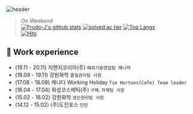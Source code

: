 ![header](https://capsule-render.vercel.app/api?type=wave&color=FFAA28&height=300&section=header&text=JaeWook%20Jang&fontSize=90)

> On Weekend  
[![Frodo-J's github stats](https://github-readme-stats.vercel.app/api?username=Frodo-J&show_icons=true&theme=gruvbox)](https://github.com/Frodo-J)
[![solved.ac tier](http://mazassumnida.wtf/api/generate_badge?boj=frodo_j)](https://solved.ac/frodo_j)
[![Top Langs](https://github-readme-stats.vercel.app/api/top-langs/?username=FrodoJ&layout=compact)](https://github.com/Frodo-J)  
[![Hits](https://hits.seeyoufarm.com/api/count/incr/badge.svg?url=https%3A%2F%2Fgithub.com%2FFrod-J&count_bg=%23FFF49F&title_bg=%23FFD42C&icon=&icon_color=%23E7E7E7&title=VISIT&edge_flat=false)](https://hits.seeyoufarm.com)  

## 🔭 Work experience
- (19.11 - 20.11) 지앤지코리아(주) `해외기술영업팀 매니저`
- (18.09 - 19.11) 강원화학 `품질관리팀 사원`
- (17.08 - 18.08) 캐나다 Working Holiday `Tim Hortons(Cafe) Team leader`
- (16.04 - 17.04) 화성코스메틱(주) `구매.자재팀 사원`
- (15.02 - 16.02) 강원화학 `생산관리팀 사원`
- (14.12 - 15.02) (주)도진포스 `인턴`

